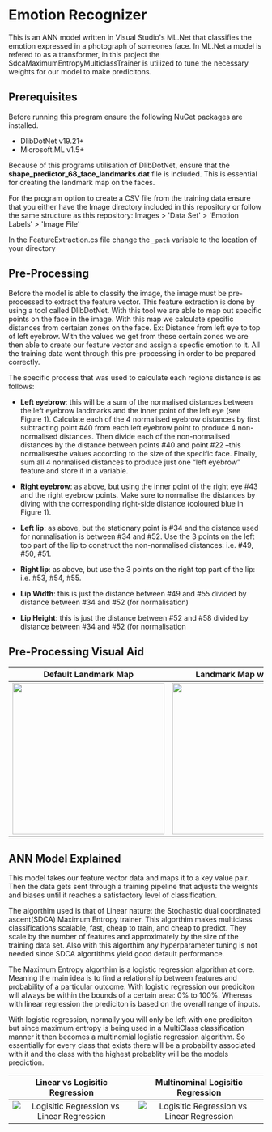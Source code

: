 # Emotion Recognizer
This is an ANN model written in Visual Studio's ML.Net that classifies the emotion expressed in a photograph of someones face. In ML.Net a model is refered to as a transformer, in this project the SdcaMaximumEntropyMulticlassTrainer is utilized to tune the necessary weights for our model to make predicitons.

## Prerequisites

Before running this program ensure the following NuGet packages are installed. 
- DlibDotNet v19.21+
- Microsoft.ML v1.5+

Because of this programs utilisation of DlibDotNet, ensure that the **shape_predictor_68_face_landmarks.dat** file is included. This is essential for creating the landmark map on the faces.

For the program option to create a CSV file from the training data ensure that you either have the Image directory included in this repository or follow the same structure as this repository: Images > 'Data Set' > 'Emotion Labels' > 'Image File'

In the FeatureExtraction.cs file change the ``` _path ``` variable to the location of your directory

## Pre-Processing

Before the model is able to classify the image, the image must be pre-processed to extract the feature vector. This feature extraction is done by using a tool called DlibDotNet. With this tool we are able to map out specific points on the face in the image. With this map we calculate specific distances from certaian zones on the face. Ex: Distance from left eye to top of left eyebrow. With the values we get from these certain zones we are then able to create our feature vector and assign a specfic emotion to it. All the training data went through this pre-processing in order to be prepared correctly.

The specific process that was used to calculate each regions distance is as follows:

- **Left eyebrow**:
this will be a sum of the normalised distances between the left eyebrow landmarks and the inner point of the left eye (see Figure 1). Calculate each of the 4 normalised eyebrow distances by first subtracting point #40 from each left eyebrow point to produce 4 non-normalised  distances. Then divide each  of  the  non-normalised distances by the distance between points #40 and point #22 –this normalisesthe values according to the size of the specific face. Finally, sum all 4 normalised distances to produce just one “left eyebrow” feature and store it in a variable.

- **Right eyebrow**:
as above, but using the inner point of the right eye #43 and the right eyebrow points. Make sure to normalise the distances by diving with the corresponding right-side distance (coloured blue in Figure 1).

- **Left lip**:
as  above,  but  the  stationary  point  is  #34  and  the  distance  used  for normalisation is between #34 and #52. Use the 3 points on the left top part of the lip to construct the non-normalised distances: i.e. #49, #50, #51.

- **Right lip**:
as above, but use the 3 points on the right top part of the lip: i.e. #53, #54, #55.

- **Lip Width**:
this is just the distance between #49 and #55 divided by distance between #34 and #52 (for normalisation)

- **Lip Height**:
this is just the distance between #52 and #58 divided by distance between #34 and #52 (for normalisation

## Pre-Processing Visual Aid

Default Landmark Map            |  Landmark Map w/ Regions | Applied Map to Image 
:-------------------------:|:-------------------------:|:-------------------------:
<img src="https://pyimagesearch.com/wp-content/uploads/2017/04/facial_landmarks_68markup.jpg" width="300" height="300">|  <img src="https://user-images.githubusercontent.com/71711553/115223073-52240c00-a103-11eb-8b3c-1f9a100dcdcf.png" width="300" height="300"> | <img src="https://user-images.githubusercontent.com/71711553/115224328-a4196180-a104-11eb-843e-0ea9e41f2a42.png" width="200" height="300">

## ANN Model Explained

This model takes our feature vector data and maps it to a key value pair. Then the data gets sent through a training pipeline that adjusts the weights and biases until it reaches a satisfactory level of classification.

The algorthim used is that of Linear nature: the Stochastic dual coordinated ascent(SDCA) Maximum Entropy trainer. This algorthim makes multiclass classifications scalable, fast, cheap to train, and cheap to predict. They scale by the number of features and approximately by the size of the training data set. Also with this algorthim any hyperparameter tuning is not needed since SDCA algortithms yield good default performance.

The Maximum Entropy algorthim is a logistic regression algorithm at core. Meaning the main idea is to find a relationship between features and probability of a particular outcome. With logistic regression our prediciton will always be within the bounds of a certain area: 0% to 100%. Whereas with linear regression the prediciton is based on the overall range of inputs. 

With logistic regression, normally you will only be left with one prediciton but since maximum entropy is being used in a MultiClass classification manner it then becomes a multinomial logistic regression algorithm. So essentially for every class that exists there will be a probability associated with it and the class with the highest probablity will be the models prediction.

Linear vs Logisitic Regression         |  Multinominal Logisitic Regression 
:-------------------------:|:-------------------------:
![Logisitic Regression vs Linear Regression](https://www.machinelearningplus.com/wp-content/uploads/2017/09/linear_vs_logistic_regression.jpg)|  ![Logisitic Regression vs Linear Regression](https://www.statstest.com/wp-content/uploads/2020/05/Multinomial-Logistic-Regression-1-1024x676.jpg)

